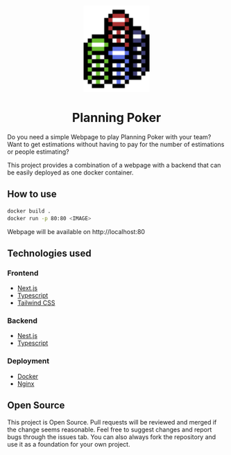 <p align="center">
<img src="./frontend/public/logo_large.png" alt="Logo" height="200"/>
</p>

<div align="center">

# Planning Poker

</div>

Do you need a simple Webpage to play Planning Poker with your team?
Want to get estimations without having to pay for the number of estimations or people estimating?

This project provides a combination of a webpage with a backend that can be easily deployed as one docker container.

## How to use

```bash
docker build .
docker run -p 80:80 <IMAGE>
```

Webpage will be available on http://localhost:80

## Technologies used

### Frontend

- [Next.js](https://nextjs.org/)
- [Typescript](https://www.typescriptlang.org/)
- [Tailwind CSS](https://tailwindcss.com/)

### Backend

- [Nest.js](https://docs.nestjs.com/)
- [Typescript](https://www.typescriptlang.org/)

### Deployment

- [Docker](https://www.docker.com/)
- [Nginx](https://nginx.org/)

## Open Source

This project is Open Source.
Pull requests will be reviewed and merged if the change seems reasonable.
Feel free to suggest changes and report bugs through the issues tab.
You can also always fork the repository and use it as a foundation for your own project.
